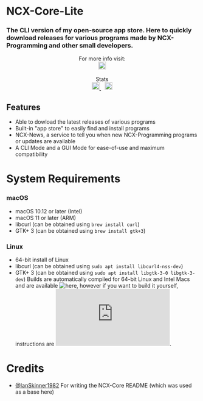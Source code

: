 <p align="center">
<h1>NCX-Core-Lite</h1>
<h3>The CLI version of my open-source app store. Here to quickly download releases for various programs made by NCX-Programming and other small developers.</h3>
</p>
<p align="center">
For more info visit:
<br>
<a href="https://discord.com/invite/TbPXuFr" style="padding-left: 5px; padding-right: 5px;">
		<img src="https://img.shields.io/badge/Discord-Server-purple.svg" height="20"/>
</a>
</p>  

<p align="center">
Stats
<br>
<a href="https://github.com/NCX-Programming/NCX-Core-Lite/workflows/make%20all/badge.svg?branch=master" style="padding-left: 5px; padding-right: 5px;">
		<img src="https://github.com/NCX-Programming/NCX-Core-Lite/workflows/make%20all/badge.svg?branch=master" height="20"/>
	</a>
<a href="https://img.shields.io/maintenance/yes/2021?label=Maintained" style="padding-left: 5px; padding-right: 5px;">
		<img src="https://img.shields.io/maintenance/yes/2021?label=Maintained" height="20"/>
  </a>
</p>

## Features
- Able to dowload the latest releases of various programs
- Built-in "app store" to easily find and install programs
- NCX-News, a service to tell you when new NCX-Programming programs or updates are available
- A CLI Mode and a GUI Mode for ease-of-use and maximum compatibility
# System Requirements
### macOS
- macOS 10.12 or later (Intel)
- macOS 11 or later (ARM)
- libcurl (can be obtained using `brew install curl`)
- GTK+ 3 (can be obtained using `brew install gtk+3`)
### Linux
- 64-bit install of Linux
- libcurl (can be obtained using `sudo apt install libcurl4-nss-dev`)
- GTK+ 3 (can be obtained using `sudo apt install libgtk-3-0 libgtk-3-dev`)
Builds are automatically compiled for 64-bit Linux and Intel Macs and are available ![here](https://github.com/NCX-Programming/NCX-Core-Lite/actions), however if you want to build it yourself, instructions are ![here](https://github.com/NCX-Programming/NCX-Core-Lite/blob/main/BUILD.md).
# Credits
- [@IanSkinner1982](https://github.com/IanSkinner1982/) For writing the NCX-Core README (which was used as a base here)
